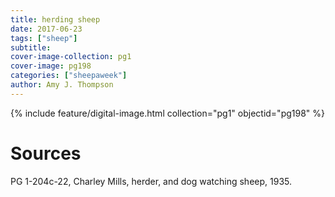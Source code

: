 ```yaml
---
title: herding sheep
date: 2017-06-23
tags: ["sheep"]
subtitle: 
cover-image-collection: pg1
cover-image: pg198
categories: ["sheepaweek"]
author: Amy J. Thompson
---
```


{% include feature/digital-image.html collection="pg1" objectid="pg198" %}

# Sources

PG 1-204c-22, Charley Mills, herder, and dog watching sheep, 1935.
